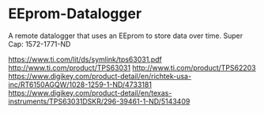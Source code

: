 # EEprom-Datalogger
A remote datalogger that uses an EEprom to store data over time. 
Super Cap:  1572-1771-ND

https://www.ti.com/lit/ds/symlink/tps63031.pdf
http://www.ti.com/product/TPS63031
http://www.ti.com/product/TPS62203
https://www.digikey.com/product-detail/en/richtek-usa-inc/RT6150AGQW/1028-1259-1-ND/4733181
https://www.digikey.com/product-detail/en/texas-instruments/TPS63031DSKR/296-39461-1-ND/5143409
